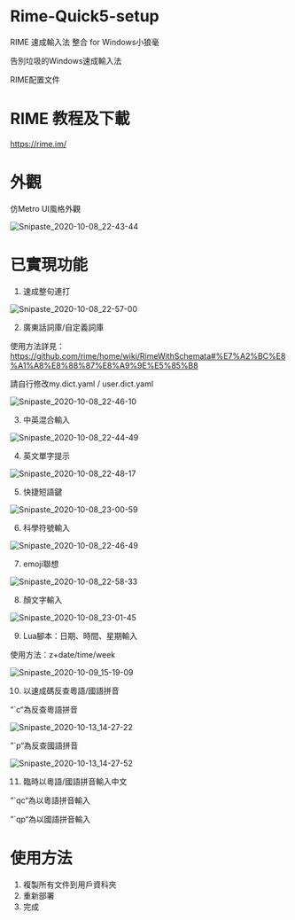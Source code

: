 # Rime-Quick5-setup
RIME 速成輸入法 整合 for Windows小狼毫

告別垃圾的Windows速成輸入法

RIME配置文件
# RIME 教程及下載
https://rime.im/

# 外觀
仿Metro UI風格外觀

![Snipaste_2020-10-08_22-43-44](https://user-images.githubusercontent.com/61930699/95475227-91390e00-09b8-11eb-9076-f5985ec94be4.png)

# 已實現功能
1. 速成整句連打

![Snipaste_2020-10-08_22-57-00](https://user-images.githubusercontent.com/61930699/95476217-9a76aa80-09b9-11eb-8c38-af670367176b.png)

2. 廣東話詞庫/自定義詞庫

使用方法詳見：https://github.com/rime/home/wiki/RimeWithSchemata#%E7%A2%BC%E8%A1%A8%E8%88%87%E8%A9%9E%E5%85%B8

請自行修改my.dict.yaml / user.dict.yaml

![Snipaste_2020-10-08_22-46-10](https://user-images.githubusercontent.com/61930699/95475219-90a07780-09b8-11eb-8125-7ce725fcc09e.png)

3. 中英混合輸入

![Snipaste_2020-10-08_22-44-49](https://user-images.githubusercontent.com/61930699/95475224-91390e00-09b8-11eb-8fac-5c3e5d87d19a.png)

4. 英文單字提示

![Snipaste_2020-10-08_22-48-17](https://user-images.githubusercontent.com/61930699/95475216-8f6f4a80-09b8-11eb-866a-3eb8b0f5477f.png)

5. 快捷短語鍵

![Snipaste_2020-10-08_23-00-59](https://user-images.githubusercontent.com/61930699/95476761-2983c280-09ba-11eb-9be2-252fcf3f49a2.png)

6. 科學符號輸入

![Snipaste_2020-10-08_22-46-49](https://user-images.githubusercontent.com/61930699/95475218-9007e100-09b8-11eb-99fd-d347673f2604.png)

7. emoji聯想

![Snipaste_2020-10-08_22-58-33](https://user-images.githubusercontent.com/61930699/95476428-d1e55700-09b9-11eb-8eaf-343e7784c1f0.png)

8. 顏文字輸入

![Snipaste_2020-10-08_23-01-45](https://user-images.githubusercontent.com/61930699/95476871-4d470880-09ba-11eb-98d6-db7df95c1f72.png)

9. Lua腳本：日期、時間、星期輸入

使用方法：z+date/time/week

![Snipaste_2020-10-09_15-19-09](https://user-images.githubusercontent.com/61930699/95554519-e3267600-0a42-11eb-8975-45109c760c61.png)

10. 以速成碼反查粵語/國語拼音

  “`c“為反查粵語拼音
  
  ![Snipaste_2020-10-13_14-27-22](https://user-images.githubusercontent.com/61930699/95823550-63f5b280-0d60-11eb-8197-dc388e2991b8.png) 

  ”`p“為反查國語拼音
  
  ![Snipaste_2020-10-13_14-27-52](https://user-images.githubusercontent.com/61930699/95823548-635d1c00-0d60-11eb-9a4a-8fcac9831ddb.png)

11. 臨時以粵語/國語拼音輸入中文

  ”`qc“為以粵語拼音輸入


  ”`qp“為以國語拼音輸入


# 使用方法
1. 複製所有文件到用戶資科夾
2. 重新部署
3. 完成
